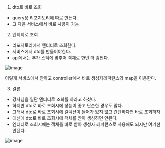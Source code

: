 1. dto로 바로 조회

  - query용 리포지토리에 따로 만든다.
  - 그 다음 서비스에서 바로 사용이 가능

2. 엔티티로 조회

  - 리포지토리에서 엔티티로 조회한다.
  - 서비스에서 dto를 만들어야한다.
  - api에서는 추가 스펙에 맞추어 객체로 한번 더 감싼다.

![image](https://user-images.githubusercontent.com/108928206/195084249-d7a802bb-195a-48bd-b185-a31e1d1d9f6b.png)

이렇게 서비스에서 안하고 controller에서 바로 생성자레퍼런스와 map을 이용한다.

3. 결론

  - 강사님을 일단 엔티티로 조회를 하라고 하셨다.
  - 하지만 dto로 바로 조회시에 성능이 좋고 단순한 경우도 많다.
  - 그래서 dto로 바로 조회시에 컬렉션이 들어가 있지 않고 간단하다면 바로 조회하자
  - 대신에 dto로 바로 조회시에 객체를 받아 생성하면 안된다.
  - 엔티티로 조회시에는 객체를 바로 받아 생성자 레퍼런스로 사용해도 되지만 여기선 안된다.

![image](https://user-images.githubusercontent.com/108928206/195085198-cae782b6-24f4-4b50-84c5-f0ec53b9192b.png)

